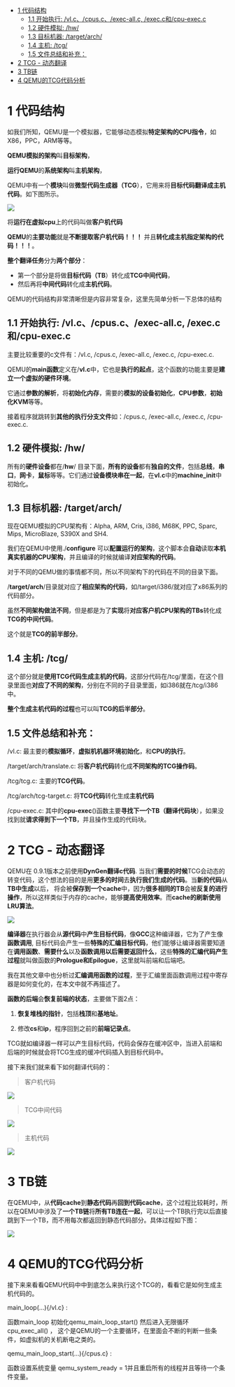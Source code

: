 
<!-- @import "[TOC]" {cmd="toc" depthFrom=1 depthTo=6 orderedList=false} -->

<!-- code_chunk_output -->

* [1 代码结构](#1-代码结构)
	* [1.1 开始执行: \/vl.c、\/cpus.c、\/exec\-all.c, \/exec.c和\/cpu\-exec.c](#11-开始执行-vlc-cpusc-exec-allc-execc和cpu-execc)
	* [1.2 硬件模拟: \/hw\/](#12-硬件模拟-hw)
	* [1.3 目标机器: \/target\/arch/](#13-目标机器-targetarch)
	* [1.4 主机: \/tcg\/](#14-主机-tcg)
	* [1.5 文件总结和补充：](#15-文件总结和补充)
* [2 TCG - 动态翻译](#2-tcg-动态翻译)
* [3 TB链](#3-tb链)
* [4 QEMU的TCG代码分析](#4-qemu的tcg代码分析)

<!-- /code_chunk_output -->

# 1 代码结构

如我们所知，QEMU是一个模拟器，它能够动态模拟**特定架构的CPU指令**，如X86，PPC，ARM等等。

**QEMU模拟的架构**叫**目标架构**，

**运行QEMU**的**系统架构**叫**主机架构**，

QEMU中有一个**模块**叫做**微型代码生成器（TCG**），它用来将**目标代码翻译成主机代码**。如下图所示。

![](./images/2019-06-04-16-25-48.png)

将**运行在虚拟cpu**上的代码叫做**客户机代码**

**QEMU**的**主要功能**就是**不断提取客户机代码！！！** 并且**转化成主机指定架构的代码！！！**。

**整个翻译任务**分为**两个部分**：

- 第一个部分是将做**目标代码（TB**）转化成**TCG中间代码**，
- 然后再将**中间代码**转化成**主机代码**。

QEMU的代码结构非常清晰但是内容非常复杂，这里先简单分析一下总体的结构

## 1.1 开始执行: \/vl.c、\/cpus.c、\/exec\-all.c, \/exec.c和\/cpu\-exec.c

主要比较重要的c文件有：/vl.c, /cpus.c, /exec\-all.c, /exec.c, /cpu\-exec.c.

QEMU的**main函数**定义在/**vl.c**中，它也是**执行的起点**，这个函数的功能主要是**建立一个虚拟的硬件环境**。

它通过**参数的解析**，将**初始化内存**，需要的**模拟的设备初始化**，**CPU参数**，**初始化KVM**等等。

接着程序就跳转到**其他的执行分支文件**如：/cpus.c, /exec\-all.c, /exec.c, /cpu\-exec.c.

## 1.2 硬件模拟: \/hw\/

所有的**硬件设备**都在/**hw**/ 目录下面，**所有的设备**都有**独自的文件**，包括**总线**，**串口**，**网卡**，**鼠标**等等。它们通过**设备模块串在一起**，在**vl.c**中的**machine\_init**中初始化。

## 1.3 目标机器: \/target\/arch/

现在QEMU模拟的CPU架构有：Alpha, ARM, Cris, i386, M68K, PPC, Sparc, Mips, MicroBlaze, S390X and SH4.

我们在QEMU中使用./**configure** 可以**配置运行的架构**，这个脚本会**自动**读取**本机真实机器的CPU架构**，并且编译的时候就编译**对应架构的代码**。

对于不同的QEMU做的事情都不同，所以不同架构下的代码在不同的目录下面。

/**target/arch**/目录就对应了**相应架构的代码**，如/target/i386/就对应了x86系列的代码部分。

虽然**不同架构做法不同**，但是都是为了**实现**将**对应客户机CPU架构的TBs**转化成**TCG的中间代码**。

这个就是**TCG的前半部分**。

## 1.4 主机: \/tcg\/

这个部分就是**使用TCG代码生成主机的代码**，这部分代码在/tcg/里面，在这个目录里面也**对应了不同的架构**，分别在不同的子目录里面，如i386就在/tcg/i386中。

**整个生成主机代码的过程**也可以叫**TCG的后半部分**。

## 1.5 文件总结和补充：

/vl.c: 最主要的**模拟循环**，**虚拟机机器环境初始化**，和**CPU的执行**。

/target/arch/translate.c: 将**客户机代码**转化成**不同架构的TCG操作码**。

/tcg/tcg.c: 主要的**TCG代码**。

/tcg/arch/tcg\-target.c: 将**TCG代码**转化生成**主机代码**

/cpu\-exec.c: 其中的**cpu\-exec**()函数主要**寻找下一个TB（翻译代码块**），如果没找到就**请求得到下一个TB**，并且操作生成的代码块。

# 2 TCG - 动态翻译

QEMU在 0.9.1版本之前使用**DynGen翻译c代码**. 当我们**需要的时候**TCG会动态的转变代码，这个想法的目的是用**更多的时间**去**执行我们生成的代码**。当**新的代码**从**TB中生成**以后， 将会被**保存到一个cache**中，因为**很多相同的TB**会被**反复的进行操作**，所以这样类似于内存的cache，能够**提高使用效率**。而**cache的刷新使用LRU算法**。

![](./images/2019-06-04-18-42-54.png)

**编译器**在执行器会从**源代码**中**产生目标代码**，像**GCC**这种编译器，它为了产生像**函数调用**, 目标代码会产生一些**特殊的汇编目标代码**，他们能够让编译器需要知道在**调用函数**、**需要什么**以及**函数调用以后需要返回什么**，这些**特殊的汇编代码产生过程**就叫做函数的**Prologue和Epilogue**，这里就叫前端和后端吧。

我在其他文章中也分析过**汇编调用函数的过程**，至于汇编里面函数调用过程中寄存器是如何变化的，在本文中就不再描述了。

**函数的后端**会**恢复前端的状态**，主要做下面2点：

1. **恢复堆栈的指针**，包括**栈顶**和**基地址**。

2. 修改**cs**和**ip**，程序回到之前的**前端记录点**。

TCG就如编译器一样可以产生目标代码，代码会保存在缓冲区中，当进入前端和后端的时候就会将TCG生成的缓冲代码插入到目标代码中。

接下来我们就来看下如何翻译代码的：

>客户机代码

![](./images/2019-06-04-18-53-07.png)

>TCG中间代码

![](./images/2019-06-04-18-53-26.png)

>主机代码

![](./images/2019-06-04-18-53-39.png)

# 3 TB链

在QEMU中，从**代码cache**到**静态代码**再**回到代码cache**，这个过程比较耗时，所以在QEMU中涉及了**一个TB链**将**所有TB连在一起**，可以让一个TB执行完以后直接跳到下一个TB，而不用每次都返回到静态代码部分。具体过程如下图：

![](./images/2019-06-04-20-26-37.png)

# 4 QEMU的TCG代码分析

接下来来看看QEMU代码中中到底怎么来执行这个TCG的，看看它是如何生成主机代码的。

main_loop(...){/vl.c} : 

函数main_loop 初始化qemu_main_loop_start() 然后进入无限循环cpu_exec_all() ， 这个是QEMU的一个主要循环，在里面会不断的判断一些条件，如虚拟机的关机断电之类的。

qemu_main_loop_start(...){/cpus.c} :

函数设置系统变量 qemu_system_ready = 1并且重启所有的线程并且等待一个条件变量。 

